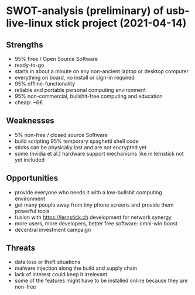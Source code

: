# SWOT-analysis (preliminary) of usb-live-linux stick project (2021-04-14)

## Strengths
- 95% Free / Open Source Software
- ready-to-go 
- starts in about a minute on any non-ancient laptop or desktop computer
- everything on board, no install or sign-in required
- 95% offline-functionality
- reliable and portable personal computing environment
- 95% non-commercial, bullshit-free computing and education
- cheap: ~6€

## Weaknesses
- 5% non-free / closed source Software
- build scripting 95% temporary spaghetti shell code
- sticks can be physically lost and are not encrypted yet
- some (nvidia et al.) hardware support mechanisms like in lernstick not yet included

## Opportunities
- provide everyone who needs it with a low-bullshit computing environment
- get many people away from tiny phone screens and provide them powerful tools
- fusion with https://lernstick.ch development for network synergy
- more users, more developers, better free software: omni-win boost
- decentral investment campaign

## Threats
- data loss or theft situations
- malware injection along the build and supply chain
- lack of interest could keep it irrelevant
- some of the features might have to be installed online because they are non-free
